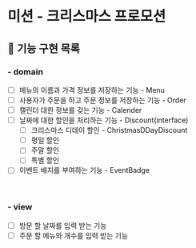 # 미션 - 크리스마스 프로모션

## 🚀 기능 구현 목록

### - domain
- [ ] 메뉴의 이름과 가격 정보를 저장하는 기능 - Menu
- [ ] 사용자가 주문을 하고 주문 정보를 저장하는 기능 - Order
- [ ] 캘린더 대한 정보를 갖는 기능 - Calender
- [ ] 날짜에 대한 할인을 처리하는 기능 - Discount(interface)
  - [ ] 크리스마스 디데이 할인 - ChristmasDDayDiscount
  - [ ] 평일 할인
  - [ ] 주말 할인
  - [ ] 특별 할인
- [ ] 이벤트 배지를 부여하는 기능 - EventBadge
 
<br/>

### - view
- [ ] 방문 할 날짜를 입력 받는 기능
- [ ] 주문 할 메뉴와 개수를 입력 받는 기능